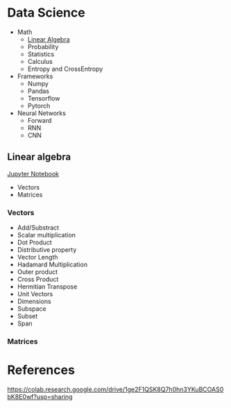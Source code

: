 # Data Science

- Math
    - [Linear Algebra](#linear-algebra)
    - Probability
    - Statistics
    - Calculus
    - Entropy and CrossEntropy
- Frameworks
    - Numpy
    - Pandas
    - Tensorflow
    - Pytorch
- Neural Networks
    - Forward
    - RNN
    - CNN

## Linear algebra
[Jupyter Notebook](02-linear-algebra/linear-algebra.ipynb)

- Vectors
- Matrices

### Vectors
- Add/Substract
- Scalar multiplication
- Dot Product
- Distributive property
- Vector Length
- Hadamard Multiplication
- Outer product
- Cross Product
- Hermitian Transpose
- Unit Vectors
- Dimensions 
- Subspace
- Subset
- Span

### Matrices


# References

https://colab.research.google.com/drive/1ge2F1QSK8Q7h0hn3YKuBCOAS0bK8E0wf?usp=sharing